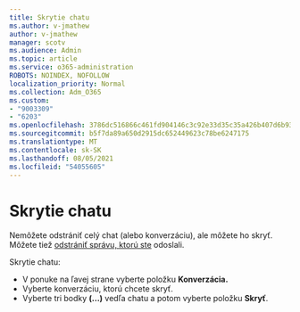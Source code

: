 ```yaml
---
title: Skrytie chatu
ms.author: v-jmathew
author: v-jmathew
manager: scotv
ms.audience: Admin
ms.topic: article
ms.service: o365-administration
ROBOTS: NOINDEX, NOFOLLOW
localization_priority: Normal
ms.collection: Adm_O365
ms.custom:
- "9003309"
- "6203"
ms.openlocfilehash: 3786dc516866c461fd904146c3c92e33d35c35a426b407d6b93d97fd11446ce9
ms.sourcegitcommit: b5f7da89a650d2915dc652449623c78be6247175
ms.translationtype: MT
ms.contentlocale: sk-SK
ms.lasthandoff: 08/05/2021
ms.locfileid: "54055605"
---
```

# <a name="hide-a-chat"></a>Skrytie chatu

Nemôžete odstrániť celý chat (alebo konverzáciu), ale môžete ho skryť. Môžete tiež [odstrániť správu, ktorú ste](https://support.office.com/client/delete-a-message-you-have-sent-67bd76a5-04e7-46ea-9ef0-5800865cb8f3) odoslali.

Skrytie chatu:

- V ponuke na ľavej strane vyberte položku **Konverzácia.**
- Vyberte konverzáciu, ktorú chcete skryť.
- Vyberte tri bodky **(...)** vedľa chatu a potom vyberte položku **Skryť**.
